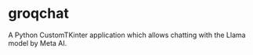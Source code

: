 # groqchat
A Python CustomTKinter application which allows chatting with the Llama model by Meta AI.
